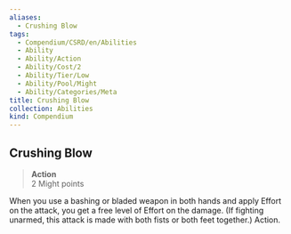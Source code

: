 ```yaml
---
aliases:
  - Crushing Blow
tags:
  - Compendium/CSRD/en/Abilities
  - Ability
  - Ability/Action
  - Ability/Cost/2
  - Ability/Tier/Low
  - Ability/Pool/Might
  - Ability/Categories/Meta
title: Crushing Blow
collection: Abilities
kind: Compendium
---
```

## Crushing Blow  
>**Action**  
>2 Might points
  
When you use a bashing or bladed weapon in both hands and apply Effort on the attack, you get a free level of Effort on the damage. (If fighting unarmed, this attack is made with both fists or both feet together.) Action.
